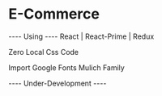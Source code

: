 # E-Commerce

---- Using ---- React | React-Prime | Redux 

Zero Local Css Code  

Import Google Fonts Mulich Family

---- Under-Development ----
